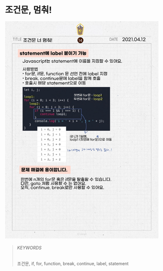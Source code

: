 # 조건문, 멈춰!

![14](images/14.jpeg)

> ###### KEYWORDS
>
> 조건문, if, for, function, break, continue, label, statement
